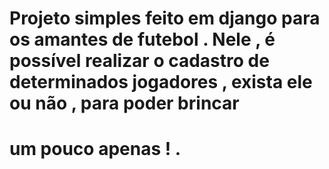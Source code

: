 # Projeto simples feito em django para os amantes de futebol . Nele , é possível realizar o cadastro de determinados jogadores , exista ele ou não , para poder brincar 
# um pouco apenas ! .
